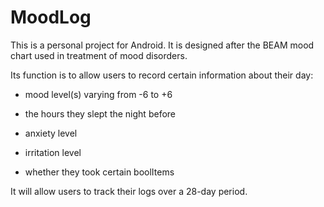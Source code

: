 # MoodLog

This is a personal project for Android. It is designed after the BEAM mood chart used in treatment of mood disorders.

Its function is to allow users to record certain information about their day:

* mood level(s) varying from -6 to +6
  
* the hours they slept the night before
  
* anxiety level
  
* irritation level
  
* whether they took certain boolItems

It will allow users to track their logs over a 28-day period.


